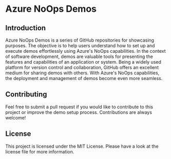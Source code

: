 # Azure NoOps Demos 

## Introduction
Azure NoOps Demos is a series of GitHub repositories for showcasing purposes. The objective is to help users understand how to set up and execute demos effortlessly using Azure's NoOps capabilities.
In the context of software development, demos are valuable tools for presenting the features and capabilities of an application or system. Being a widely used platform for version control and collaboration, GitHub offers an excellent medium for sharing demos with others. With Azure's NoOps capabilities, the deployment and management of demos become even more seamless.

## Contributing

Feel free to submit a pull request if you would like to contribute to this project or improve the demo setup process. Contributions are always welcome!

## License

This project is licensed under the MIT License. Please have a look at the license file for more information.
